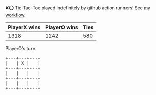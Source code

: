 :x::o: Tic-Tac-Toe played indefinitely by github action runners! See [my workflow](.github/workflows/play.yaml).

|PlayerX wins|PlayerO wins|Ties|
|-|-|-|
|1318|1242|580|

PlayerO's turn.

<pre>
+---+---+---+
|   | X |   |
+---+---+---+
|   |   |   |
+---+---+---+
|   |   |   |
+---+---+---+
</pre>